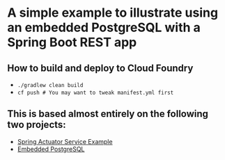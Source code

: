 # A simple example to illustrate using an embedded PostgreSQL with a Spring Boot REST app

## How to build and deploy to Cloud Foundry
* `./gradlew clean build`
* `cf push # You may want to tweak manifest.yml first`

## This is based almost entirely on the following two projects:
* [Spring Actuator Service Example](https://spring.io/guides/gs/actuator-service/)
* [Embedded PostgreSQL](https://github.com/yandex-qatools/postgresql-embedded)



